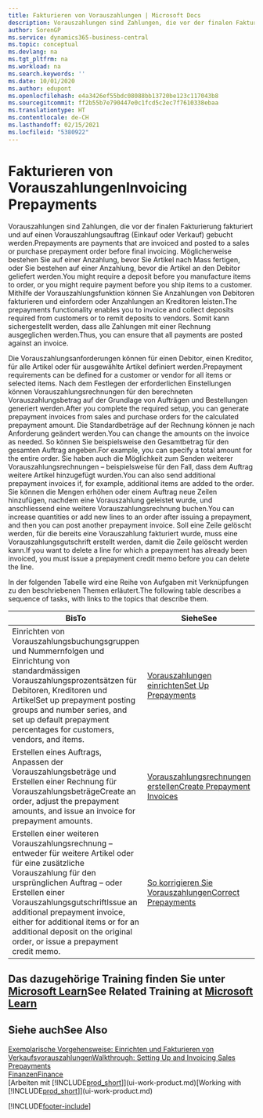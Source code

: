 ```yaml
---
title: Fakturieren von Vorauszahlungen | Microsoft Docs
description: Vorauszahlungen sind Zahlungen, die vor der finalen Fakturierung fakturiert und auf einen Vorauszahlungsauftrag (Einkauf oder Verkauf) gebucht werden. Möglicherweise bestehen Sie auf einer Anzahlung, bevor Sie Artikel nach Mass fertigen, oder Sie bestehen auf einer Anzahlung, bevor die Artikel an den Debitor geliefert werden. Mithilfe der Vorauszahlungsfunktion können Sie Anzahlungen von Debitoren fakturieren und einfordern oder Anzahlungen an Kreditoren leisten. Somit kann sichergestellt werden, dass alle Zahlungen mit einer Rechnung ausgeglichen werden.
author: SorenGP
ms.service: dynamics365-business-central
ms.topic: conceptual
ms.devlang: na
ms.tgt_pltfrm: na
ms.workload: na
ms.search.keywords: ''
ms.date: 10/01/2020
ms.author: edupont
ms.openlocfilehash: e4a3426ef55bdc08088bb13720be123c117043b8
ms.sourcegitcommit: ff2b55b7e790447e0c1fcd5c2ec7f7610338ebaa
ms.translationtype: HT
ms.contentlocale: de-CH
ms.lasthandoff: 02/15/2021
ms.locfileid: "5380922"
---
```

# <a name="invoicing-prepayments"></a><span data-ttu-id="8c88c-106">Fakturieren von Vorauszahlungen</span><span class="sxs-lookup"><span data-stu-id="8c88c-106">Invoicing Prepayments</span></span>

<span data-ttu-id="8c88c-107">Vorauszahlungen sind Zahlungen, die vor der finalen Fakturierung fakturiert und auf einen Vorauszahlungsauftrag (Einkauf oder Verkauf) gebucht werden.</span><span class="sxs-lookup"><span data-stu-id="8c88c-107">Prepayments are payments that are invoiced and posted to a sales or purchase prepayment order before final invoicing.</span></span> <span data-ttu-id="8c88c-108">Möglicherweise bestehen Sie auf einer Anzahlung, bevor Sie Artikel nach Mass fertigen, oder Sie bestehen auf einer Anzahlung, bevor die Artikel an den Debitor geliefert werden.</span><span class="sxs-lookup"><span data-stu-id="8c88c-108">You might require a deposit before you manufacture items to order, or you might require payment before you ship items to a customer.</span></span> <span data-ttu-id="8c88c-109">Mithilfe der Vorauszahlungsfunktion können Sie Anzahlungen von Debitoren fakturieren und einfordern oder Anzahlungen an Kreditoren leisten.</span><span class="sxs-lookup"><span data-stu-id="8c88c-109">The prepayments functionality enables you to invoice and collect deposits required from customers or to remit deposits to vendors.</span></span> <span data-ttu-id="8c88c-110">Somit kann sichergestellt werden, dass alle Zahlungen mit einer Rechnung ausgeglichen werden.</span><span class="sxs-lookup"><span data-stu-id="8c88c-110">Thus, you can ensure that all payments are posted against an invoice.</span></span>  

 <span data-ttu-id="8c88c-111">Die Vorauszahlungsanforderungen können für einen Debitor, einen Kreditor, für alle Artikel oder für ausgewählte Artikel definiert werden.</span><span class="sxs-lookup"><span data-stu-id="8c88c-111">Prepayment requirements can be defined for a customer or vendor for all items or selected items.</span></span> <span data-ttu-id="8c88c-112">Nach dem Festlegen der erforderlichen Einstellungen können Vorauszahlungsrechnungen für den berechneten Vorauszahlungsbetrag auf der Grundlage von Aufträgen und Bestellungen generiert werden.</span><span class="sxs-lookup"><span data-stu-id="8c88c-112">After you complete the required setup, you can generate prepayment invoices from sales and purchase orders for the calculated prepayment amount.</span></span> <span data-ttu-id="8c88c-113">Die Standardbeträge auf der Rechnung können je nach Anforderung geändert werden.</span><span class="sxs-lookup"><span data-stu-id="8c88c-113">You can change the amounts on the invoice as needed.</span></span> <span data-ttu-id="8c88c-114">So können Sie beispielsweise den Gesamtbetrag für den gesamten Auftrag angeben.</span><span class="sxs-lookup"><span data-stu-id="8c88c-114">For example, you can specify a total amount for the entire order.</span></span> <span data-ttu-id="8c88c-115">Sie haben auch die Möglichkeit zum Senden weiterer Vorauszahlungsrechnungen – beispielsweise für den Fall, dass dem Auftrag weitere Artikel hinzugefügt wurden.</span><span class="sxs-lookup"><span data-stu-id="8c88c-115">You can also send additional prepayment invoices if, for example, additional items are added to the order.</span></span> <span data-ttu-id="8c88c-116">Sie können die Mengen erhöhen oder einem Auftrag neue Zeilen hinzufügen, nachdem eine Vorauszahlung geleistet wurde, und anschliessend eine weitere Vorauszahlungsrechnung buchen.</span><span class="sxs-lookup"><span data-stu-id="8c88c-116">You can increase quantities or add new lines to an order after issuing a prepayment, and then you can post another prepayment invoice.</span></span> <span data-ttu-id="8c88c-117">Soll eine Zeile gelöscht werden, für die bereits eine Vorauszahlung fakturiert wurde, muss eine Vorauszahlungsgutschrift erstellt werden, damit die Zeile gelöscht werden kann.</span><span class="sxs-lookup"><span data-stu-id="8c88c-117">If you want to delete a line for which a prepayment has already been invoiced, you must issue a prepayment credit memo before you can delete the line.</span></span>  

 <span data-ttu-id="8c88c-118">In der folgenden Tabelle wird eine Reihe von Aufgaben mit Verknüpfungen zu den beschriebenen Themen erläutert.</span><span class="sxs-lookup"><span data-stu-id="8c88c-118">The following table describes a sequence of tasks, with links to the topics that describe them.</span></span>

|<span data-ttu-id="8c88c-119">**Bis**</span><span class="sxs-lookup"><span data-stu-id="8c88c-119">**To**</span></span>|<span data-ttu-id="8c88c-120">**Siehe**</span><span class="sxs-lookup"><span data-stu-id="8c88c-120">**See**</span></span>|  
|------------|-------------|  
|<span data-ttu-id="8c88c-121">Einrichten von Vorauszahlungsbuchungsgruppen und Nummernfolgen und Einrichtung von standardmässigen Vorauszahlungsprozentsätzen für Debitoren, Kreditoren und Artikel</span><span class="sxs-lookup"><span data-stu-id="8c88c-121">Set up prepayment posting groups and number series, and set up default prepayment percentages for customers, vendors, and items.</span></span>|[<span data-ttu-id="8c88c-122">Vorauszahlungen einrichten</span><span class="sxs-lookup"><span data-stu-id="8c88c-122">Set Up Prepayments</span></span>](finance-set-up-prepayments.md)|
|<span data-ttu-id="8c88c-123">Erstellen eines Auftrags, Anpassen der Vorauszahlungsbeträge und Erstellen einer Rechnung für Vorauszahlungsbeträge</span><span class="sxs-lookup"><span data-stu-id="8c88c-123">Create an order, adjust the prepayment amounts, and issue an invoice for prepayment amounts.</span></span>|[<span data-ttu-id="8c88c-124">Vorauszahlungsrechnungen erstellen</span><span class="sxs-lookup"><span data-stu-id="8c88c-124">Create Prepayment Invoices</span></span>](finance-how-to-create-prepayment-invoices.md)|  
|<span data-ttu-id="8c88c-125">Erstellen einer weiteren Vorauszahlungsrechnung – entweder für weitere Artikel oder für eine zusätzliche Vorauszahlung für den ursprünglichen Auftrag – oder Erstellen einer Vorauszahlungsgutschrift</span><span class="sxs-lookup"><span data-stu-id="8c88c-125">Issue an additional prepayment invoice, either for additional items or for an additional deposit on the original order, or issue a prepayment credit memo.</span></span>|[<span data-ttu-id="8c88c-126">So korrigieren Sie Vorauszahlungen</span><span class="sxs-lookup"><span data-stu-id="8c88c-126">Correct Prepayments</span></span>](finance-how-to-correct-prepayments.md)|  

## <a name="see-related-training-at-microsoft-learn"></a><span data-ttu-id="8c88c-127">Das dazugehörige Training finden Sie unter [Microsoft Learn](/learn/modules/prepayment-invoices-dynamics-365-business-central/index)</span><span class="sxs-lookup"><span data-stu-id="8c88c-127">See Related Training at [Microsoft Learn](/learn/modules/prepayment-invoices-dynamics-365-business-central/index)</span></span>

## <a name="see-also"></a><span data-ttu-id="8c88c-128">Siehe auch</span><span class="sxs-lookup"><span data-stu-id="8c88c-128">See Also</span></span>

[<span data-ttu-id="8c88c-129">Exemplarische Vorgehensweise: Einrichten und Fakturieren von Verkaufsvorauszahlungen</span><span class="sxs-lookup"><span data-stu-id="8c88c-129">Walkthrough: Setting Up and Invoicing Sales Prepayments</span></span>](walkthrough-setting-up-and-invoicing-sales-prepayments.md)  
[<span data-ttu-id="8c88c-130">Finanzen</span><span class="sxs-lookup"><span data-stu-id="8c88c-130">Finance</span></span>](finance.md)  
<span data-ttu-id="8c88c-131">[Arbeiten mit [!INCLUDE[prod_short](includes/prod_short.md)]](ui-work-product.md)</span><span class="sxs-lookup"><span data-stu-id="8c88c-131">[Working with [!INCLUDE[prod_short](includes/prod_short.md)]](ui-work-product.md)</span></span>  


[!INCLUDE[footer-include](includes/footer-banner.md)]
